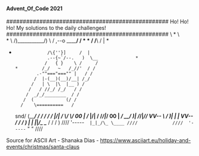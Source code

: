 ####	Advent_Of_Code 2021	#### 


#################################################
Ho! Ho! Ho! My solutions to the daily challenges!
#################################################
                 \                               *
                  \  
               *   \    /)___________/)
                    \  / ,--o ______/ /       *         *
                     \/ /__\       / |               *
   *                 /\{''}]     /  |
                     .--{~`/--.   )  \__              *
                    /   { }    \ /     /
         *         /_/   ~   /_//'  / /
                 .-""==="==="" |   / /
                /  |-(__)(__)/__| /_/
               /   | \  |\  |__ ) /
              /   / //_/ /_/   / /
             /  _/_/________  / /
            /  (            (/ /
           /    \==========   /
       snd/      (___________/
         /      _/ /     _/ /
 |\/|   /      \\_/     \\_/
 00 | _/________ |\/|    /
/_/|_\/          00 |  _/
 __/ )|         /_/|_\//
VV--   \         __/ )|
   |_   |       VV--   \
  / / / )          |_   |
 |_|_/\_ \____    / / / )
  ////  '-----`  |_|_/\_ \____
 ////             ////  '-----`
 " "             ////

Source for ASCII Art - Shanaka Dias - https://www.asciiart.eu/holiday-and-events/christmas/santa-claus
